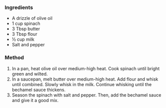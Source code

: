 ### Ingredients
-   A drizzle of olive oil
-   1 cup spinach
-   3 Tbsp butter
-   3 Tbsp flour
-   ½ cup milk
-   Salt and pepper

### Method
1.  In a pan, heat olive oil over medium-high heat. Cook spinach until bright green and wilted.
2.  In a saucepan, melt butter over medium-high heat. Add flour and whisk until combined. Slowly whisk in the milk. Continue whisking until the bechamel sauce thickens.
3.  Season the spinach with salt and pepper. Then, add the bechamel sauce and give it a good mix.